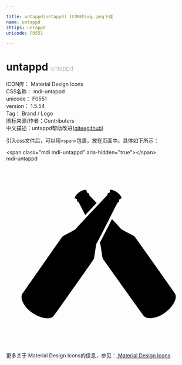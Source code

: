 ```yaml
---

title: untappd(untappd) ICON转svg、png下载
name: untappd
zhTips: untappd
unicode: F0551

---
```


# untappd  <small style="font-size: 60%;font-weight: 100">untappd</small>


<div class="detail-page">
<p>
<span>
ICON库：
<span class="badge-secondary badge">Material Design Icons</span> 
</span>
<br/>
<span>
CSS名称：
<span class="badge-secondary badge">mdi-untappd</span> 
</span>
<br/>
<span>
unicode：
<span class="badge-secondary badge">F0551</span> 
</span>
<br/>
<span>
version：
<span class="badge-secondary badge">1.5.54</span> 
</span>
<br/>
<span>Tag：
<span class="badge-light badge">Brand / Logo</span>
</span>
<br/>
<span>图标来源/作者：<span class="badge-light badge">Contributors</span></span> 
<br/>
<span class="zh-detail">中文描述：<span class="badge-primary badge">untappd</span><span class="help-link"><span>帮助改进</span>(<a href="https://gitee.com/liuwave/icon-helper/edit/master/json/material/untappd.json" target="_blank" rel="noopener noreferrer">gitee</a><a href="https://github.com/liuwave/icon-helper/edit/master/json/material/untappd.json" target="_blank" rel="noopener noreferrer">github</a></span>)</span><br/>
</p>
</div>
<div class="alert alert-dark">
  <i class="mdi mdi-untappd mdi-48px"></i>
  <i class="mdi mdi-untappd mdi-36px"></i>
  <i class="mdi mdi-untappd mdi-24px"></i>
  <i class="mdi mdi-untappd mdi-18px"></i>
</div>
<div>
  <p>引入css文件后，可以用<code>&lt;span&gt;</code>包裹，放在页面中。具体如下所示：    
  </p>
  <div class="alert alert-primary" style="font-size: 14px">
    &lt;span class="mdi mdi-untappd" aria-hidden="true"&gt;&lt;/span&gt;
    <copy-btn content='<span class="mdi mdi-untappd" aria-hidden="true"></span>'></copy-btn>
  </div>
  <div class="alert alert-secondary">
    <i class="mdi mdi-untappd"
    style="font-size: 24px"
    aria-hidden="true"></i> mdi-untappd
    <copy-btn content="mdi-untappd" btn-title="复制图标名称"></copy-btn>
  </div>
</div>
<div id="svg" class="svg-wrap">
<svg xmlns="http://www.w3.org/2000/svg" viewBox="0 0 24 24"><path d="M14.41,4C14.41,4 14.94,4.39 14.97,4.71C14.97,4.81 14.73,4.85 14.68,4.93C14.62,5 14.7,5.15 14.65,5.21C14.59,5.26 14.5,5.26 14.41,5.41C14.33,5.56 12.07,10.09 11.73,10.63C11.59,11.03 11.47,12.46 11.37,12.66C11.26,12.85 6.34,19.84 6.16,20.05C5.67,20.63 4.31,20.3 3.28,19.56C2.3,18.86 1.74,17.7 2.11,17.16C2.27,16.93 7.15,9.92 7.29,9.75C7.44,9.58 8.75,9 9.07,8.71C9.47,8.22 12.96,4.54 13.07,4.42C13.18,4.3 13.15,4.2 13.18,4.13C13.22,4.06 13.38,4.08 13.43,4C13.5,3.93 13.39,3.71 13.5,3.68C13.59,3.64 13.96,3.67 14.41,4M10.85,4.44L11.74,5.37L10.26,6.94L9.46,5.37C9.38,5.22 9.28,5.22 9.22,5.17C9.17,5.11 9.24,4.97 9.19,4.89C9.13,4.81 8.9,4.83 8.9,4.73C8.9,4.62 9.05,4.28 9.5,3.96C9.5,3.96 10.06,3.6 10.37,3.68C10.47,3.71 10.43,3.95 10.5,4C10.54,4.1 10.7,4.08 10.73,4.15C10.77,4.21 10.73,4.32 10.85,4.44M21.92,17.15C22.29,17.81 21.53,19 20.5,19.7C19.5,20.39 18.21,20.54 17.83,20C17.66,19.78 12.67,12.82 12.56,12.62C12.45,12.43 12.32,11 12.18,10.59L12.15,10.55C12.45,10 13.07,8.77 13.73,7.47C14.3,8.06 14.75,8.56 14.88,8.72C15.21,9 16.53,9.58 16.68,9.75C16.82,9.92 21.78,16.91 21.92,17.15Z" /></svg>
</div>
<detail full-name='mdi-untappd'></detail>
    
<div><p>更多关于 Material Design Icons的信息，参见：<a target="_blank" href="https://iconhelper.cn/material.html"> Material Design Icons</a>
</p></div>
